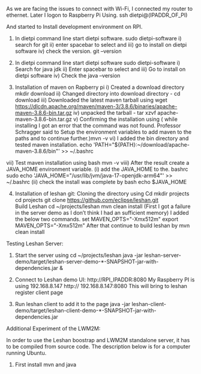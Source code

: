 As we are facing the issues to connect with Wi-Fi, I connected my router to ethernet. Later I logon to Raspberry Pi Using.
	ssh dietpi@(IPADDR_OF_PI)

And started to Install development environment on RPI.
1)	In dietpi command line start dietpi software.
  		sudo dietpi-software
i)	search for git
ii)	enter spacebar to select and 
iii)	go to install on dietpi software 
iv)	check the version.
 	git –version
  


2)	In dietpi command line start dietpi software
sudo dietpi-software
i)	Search for java jdk
ii)	Enter spacebar to select and
iii)	Go to install on dietpi software 
iv)	Check the 
java –version



3)	Installation of maven on Rapberry pi
i)	Created a download directory mkdir download
ii)	Changed directory into download directory - cd download
iii)	Downloaded the latest maven tarball using wget
https://dlcdn.apache.org/maven/maven-3/3.8.6/binaries/apache-maven-3.8.6-bin.tar.gz
iv)	unpacked the tarball - tar xzvf apache-maven-3.8.6-bin.tar.gz
v)	Confirming the installation using ( while installing I got an error that the command was not found. Professor Schragger said to Setup the environment variables to add maven to the paths and to continue further.)mvn -v 
vi)	I added the bin directory and tested maven installation.
 echo 'PATH="${PATH}:~/download/apache-maven-3.8.6/bin"' >>  ~/.bashrc



vii)	Test maven installation using
bash
mvn -v
viii)	After the result create a JAVA_HOME environment variable.
(i)	 add the JAVA_HOME to the. bashrc 
sudo echo 'JAVA_HOME="/usr/lib/jvm/java-17-openjdk-arm64"' >> ~/.bashrc
(ii)	check the install was complete by
bash
echo $JAVA_HOME



4) Installation of leshan git:
	Cloning the directory using 
		Cd
		mkdir projects
		cd projects
		git clone
	   https://github.com/eclipse/leshan.git	
	Build Leshan
	cd ~/projects/leshan
		mvn clean install (First I got a failure in the server demo as I                     don’t think I had an sufficient memory)
	I added the below two commands.
		set MAVEN_OPTS="-Xmx512m"
		export MAVEN_OPTS="-Xmx512m"
       	After that continue to build leshan by
		mvn clean install



Testing Leshan Server:

1) Start the server using 
	cd ~/projects/leshan
	java -jar leshan-server-demo/target/leshan-server-demo-*-SNAPSHOT-jar-with-dependencies.jar &
  
  
  
  
2) Connect to Leshan demo UI: http://RPI_IPADDR:8080
	My Raspberry PI is using 192.168.8.147
		http:// 192.168.8.147:8080
	This will bring to leshan register client page



3) Run leshan client to add it to the page
	java -jar leshan-client-demo/target/leshan-client-demo-*-SNAPSHOT-jar-with-dependencies.jar


Additional Experiment of the LWM2M:

In order to use the Leshan boostrap and LWM2M standalone server, it has to be compiled from source code. The description below is for a computer running Ubuntu.

1) First install mvn and java






